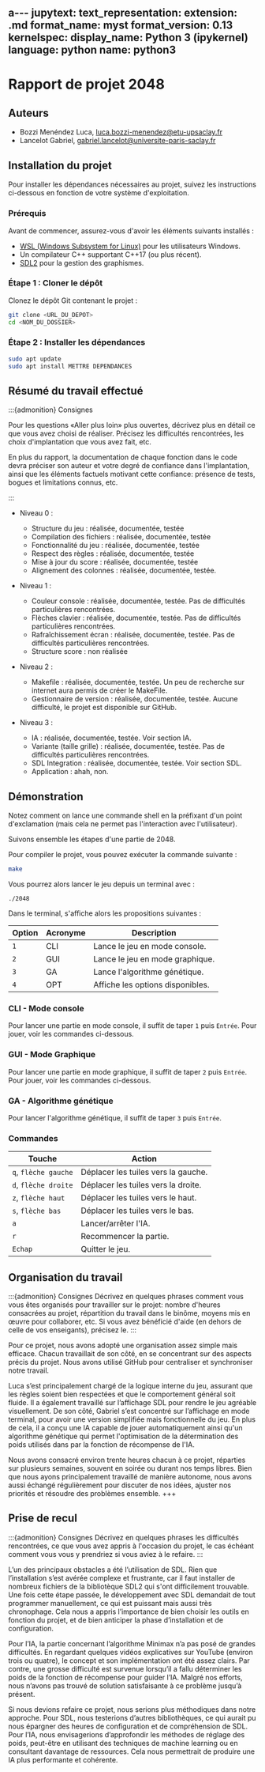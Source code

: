 a---
jupytext:
  text_representation:
    extension: .md
    format_name: myst
    format_version: 0.13
kernelspec:
  display_name: Python 3 (ipykernel)
  language: python
  name: python3
---

# Rapport de projet 2048

## Auteurs

- Bozzi Menéndez Luca, luca.bozzi-menendez@etu-upsaclay.fr
- Lancelot Gabriel, gabriel.lancelot@universite-paris-saclay.fr


## Installation du projet

Pour installer les dépendances nécessaires au projet, suivez les instructions ci-dessous en fonction de votre système d'exploitation.

### Prérequis
Avant de commencer, assurez-vous d'avoir les éléments suivants installés :
- [WSL (Windows Subsystem for Linux)](https://learn.microsoft.com/fr-fr/windows/wsl/install) pour les utilisateurs Windows.
- Un compilateur C++ supportant C++17 (ou plus récent).
- [SDL2](https://wiki.libsdl.org/SDL2/Installation) pour la gestion des graphismes.

### Étape 1 : Cloner le dépôt
Clonez le dépôt Git contenant le projet :
```bash
git clone <URL_DU_DEPOT>
cd <NOM_DU_DOSSIER>
```

### Étape 2 : Installer les dépendances
```bash
sudo apt update
sudo apt install METTRE DEPENDANCES
```

## Résumé du travail effectué

:::{admonition} Consignes

Pour les questions «Aller plus loin» plus ouvertes, décrivez plus en
détail ce que vous avez choisi de réaliser. Précisez les difficultés
rencontrées, les choix d'implantation que vous avez fait, etc.

En plus du rapport, la documentation de chaque fonction dans le code
devra préciser son auteur et votre degré de confiance dans
l'implantation, ainsi que les éléments factuels motivant cette
confiance: présence de tests, bogues et limitations connus, etc.

:::

- Niveau 0 : 
  - Structure du jeu : réalisée, documentée, testée
  - Compilation des fichiers : réalisée, documentée, testée
  - Fonctionnalité du jeu : réalisée, documentée, testée
  - Respect des règles : réalisée, documentée, testée
  - Mise à jour du score : réalisée, documentée, testée
  - Alignement des colonnes : réalisée, documentée, testée.

- Niveau 1 : 
  - Couleur console : réalisée, documentée, testée. Pas de difficultés particulières rencontrées.
  - Flèches clavier : réalisée, documentée, testée. Pas de difficultés particulières rencontrées.
  - Rafraîchissement écran : réalisée, documentée, testée. Pas de difficultés particulières rencontrées.
  - Structure score : non réalisée
- Niveau 2 : 
  - Makefile : réalisée, documentée, testée. Un peu de recherche sur internet aura permis de créer le MakeFile.
  - Gestionnaire de version : réalisée, documentée, testée. Aucune difficulté, le projet est disponible sur GitHub.
- Niveau 3 : 
  - IA : réalisée, documentée, testée. Voir section IA.
  - Variante (taille grille) : réalisée, documentée, testée.  Pas de difficultés particulières rencontrées.
  - SDL Integration : réalisée, documentée, testée. Voir section SDL.
  - Application : ahah, non.

## Démonstration

Notez comment on lance une commande shell en la préfixant d'un point
d'exclamation (mais cela ne permet pas l'interaction avec
l'utilisateur).

Suivons ensemble les étapes d'une partie de 2048.

Pour compiler le projet, vous pouvez exécuter la commande suivante :

```bash
make
```

Vous pourrez alors lancer le jeu depuis un terminal avec :
```
./2048
```
Dans le terminal, s'affiche alors les propositions suivantes :

| Option | Acronyme | Description |
| --- | --- | --- |
| `1` | CLI | Lance le jeu en mode console. |
| `2` | GUI | Lance le jeu en mode graphique. |
| `3` | GA | Lance l'algorithme génétique. |
| `4` | OPT | Affiche les options disponibles. |

### CLI -  Mode console

Pour lancer une partie en mode console, il suffit de taper `1` puis `Entrée`. Pour jouer, voir les commandes ci-dessous.

### GUI - Mode Graphique

Pour lancer une partie en mode graphique, il suffit de taper `2` puis `Entrée`. Pour jouer, voir les commandes ci-dessous.

### GA - Algorithme génétique

Pour lancer l'algorithme génétique, il suffit de taper `3` puis `Entrée`.

### Commandes
| Touche | Action |
| --- | --- |
| `q`, `flèche gauche` | Déplacer les tuiles vers la gauche. |
| `d`, `flèche droite` | Déplacer les tuiles vers la droite. |
| `z`, `flèche haut` | Déplacer les tuiles vers le haut. |
| `s`, `flèche bas` | Déplacer les tuiles vers le bas. |
| `a` | Lancer/arrêter l'IA. |
| `r` | Recommencer la partie. |
| `Echap` | Quitter le jeu. |

## Organisation du travail

:::{admonition} Consignes
Décrivez en quelques phrases comment vous vous êtes organisés pour
travailler sur le projet: nombre d'heures consacrées au projet,
répartition du travail dans le binôme, moyens mis en œuvre pour
collaborer, etc. Si vous avez bénéficié d'aide (en dehors de celle de
vos enseigants), précisez le.
:::

Pour ce projet, nous avons adopté une organisation assez simple mais efficace. Chacun travaillait de son côté, en se concentrant sur des aspects précis du projet. Nous avons utilisé GitHub pour centraliser et synchroniser notre travail.

Luca s’est principalement chargé de la logique interne du jeu, assurant que les règles soient bien respectées et que le comportement général soit fluide. Il a également travaillé sur l’affichage SDL pour rendre le jeu agréable visuellement. De son côté, Gabriel s’est concentré sur l’affichage en mode terminal, pour avoir une version simplifiée mais fonctionnelle du jeu. En plus de cela, il a conçu une IA capable de jouer automatiquement ainsi qu'un algorithme génétique qui permet l'optimisation de la détermination des poids utilisés dans par la fonction de récompense de l'IA. 


Nous avons consacré environ trente heures chacun à ce projet, réparties sur plusieurs semaines, souvent en soirée ou durant nos temps libres. Bien que nous ayons principalement travaillé de manière autonome, nous avons aussi échangé régulièrement pour discuter de nos idées, ajuster nos priorités et résoudre des problèmes ensemble.
+++

## Prise de recul

:::{admonition} Consignes
Décrivez en quelques phrases les difficultés rencontrées, ce que vous
avez appris à l'occasion du projet, le cas échéant comment vous vous y
prendriez si vous aviez à le refaire.
:::

L’un des principaux obstacles a été l’utilisation de SDL. Rien que l’installation s’est avérée complexe et frustrante, car il faut installer de nombreux fichiers de la bibliotèque SDL2 qui s'ont difficilement trouvable. Une fois cette étape passée, le développement avec SDL demandait de tout programmer manuellement, ce qui est puissant mais aussi très chronophage. Cela nous a appris l’importance de bien choisir les outils en fonction du projet, et de bien anticiper la phase d’installation et de configuration. 

Pour l’IA, la partie concernant l’algorithme Minimax n’a pas posé de grandes difficultés. En regardant quelques vidéos explicatives sur YouTube (environ trois ou quatre), le concept et son implémentation ont été assez clairs. Par contre, une grosse difficulté est survenue lorsqu’il a fallu déterminer les poids de la fonction de récompense pour guider l’IA. Malgré nos efforts, nous n’avons pas trouvé de solution satisfaisante à ce problème jusqu’à présent.

Si nous devions refaire ce projet, nous serions plus méthodiques dans notre approche. Pour SDL, nous testerions d’autres bibliothèques, ce qui aurait pu nous épargner des heures de configuration et de compréhension de SDL.
Pour l’IA, nous envisagerions d’approfondir les méthodes de réglage des poids, peut-être en utilisant des techniques de machine learning ou en consultant davantage de ressources. Cela nous permettrait de produire une IA plus performante et cohérente.

